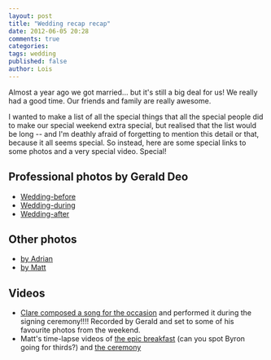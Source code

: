 ```yaml
---
layout: post
title: "Wedding recap recap"
date: 2012-06-05 20:28
comments: true
categories: 
tags: wedding 
published: false
author: Lois
---
```


Almost a year ago we got married... but it's still a big deal for us! We really had a good time. Our friends and family are really awesome.

I wanted to make a list of all the special things that all the special people did to make our special weekend extra special, but realised that the list would be long -- and I'm deathly afraid of forgetting to mention this detail or that, because it all seems special. So instead, here are some special links to some photos and a very special video. Special!

## Professional photos by Gerald Deo

- [Wedding-before](https://picasaweb.google.com/115616970160704737475/WeddingBeforeByGeraldDeo?authkey=Gv1sRgCIbqrcLW3v3ZvAE)
- [Wedding-during](https://picasaweb.google.com/115616970160704737475/WeddingDuringByGeraldDeo?authkey=Gv1sRgCJGiiq_4vvmOeg)
- [Wedding-after](https://picasaweb.google.com/115616970160704737475/WeddingAfterByGeraldDeo?authkey=Gv1sRgCOPy-PDgrLStigE)

## Other photos

- [by Adrian](http://www.flickr.com/photos/tofufah/sets/72157627017415104/)
- [by Matt](http://www.flickr.com/photos/mattpedley/sets/72157627195818457/with/5871223933/)

## Videos

- [Clare composed a song for the occasion](http://www.youtube.com/watch?v=-7x8CsJhC7A&feature=plcp) and performed it during the signing ceremony!!!! Recorded by Gerald and set to some of his favourite photos from the weekend.
- Matt's time-lapse videos of [the epic breakfast](http://www.youtube.com/watch?v=sybT_tWg8Vw&feature=plcp) (can you spot Byron going for thirds?) and [the ceremony](http://www.youtube.com/watch?v=bIEJLWg68jc&feature=context-chv)